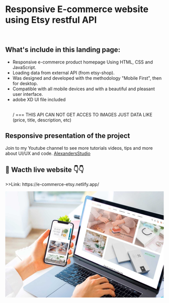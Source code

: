 <h1>Responsive E-commerce website using Etsy restful API</h1><br/>
<h2>What's include in this landing page:</h2>
<ul>
<li>Responsive e-commerce product homepage Using HTML, CSS and JavaScript.</li>
<li>Loading data from external API (from etsy-shop).</li>
<li>Was designed and developed with the methodology "Mobile First", then for desktop.</li>
<li>Compatible with all mobile devices and with a beautiful and pleasant user interface.</li>
<li>adobe XD UI file included </li><br />
  <p>  / === THIS API CAN NOT GET ACCES TO IMAGES JUST DATA LIKE (price, title, description, etc)</p>
  
</ul>
<h2>Responsive presentation of the project</h2>
<p>Join to my Youtube channel to see more tutorials videos, tips and more about UI/UX and code. 
<a href="https://www.youtube.com/c/DesignWeblondon"> AlexandersStudio</a></p>

<h2>🎥 Wacth live website 👇👇</h2>
<p>>>Link: https://e-commerce-etsy.netlify.app/</p>
<p><img src="images/cover.jpg" widt="100%"></p>
